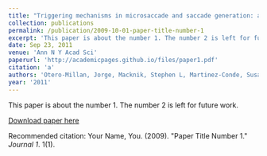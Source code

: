 ```yaml
---
title: "Triggering mechanisms in microsaccade and saccade generation: a novel proposal."
collection: publications
permalink: /publication/2009-10-01-paper-title-number-1
excerpt: 'This paper is about the number 1. The number 2 is left for future work.'
date: Sep 23, 2011
venue: 'Ann N Y Acad Sci'
paperurl: 'http://academicpages.github.io/files/paper1.pdf'
citation: 'a'
authors: 'Otero-Millan, Jorge, Macknik, Stephen L, Martinez-Conde, Susana'
year: '2011'
---
```

This paper is about the number 1. The number 2 is left for future work.

[Download paper here](http://academicpages.github.io/files/paper1.pdf)

Recommended citation: Your Name, You. (2009). "Paper Title Number 1." <i>Journal 1</i>. 1(1).
